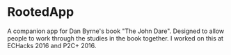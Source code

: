 # RootedApp

A companion app for Dan Byrne's book "The John Dare". Designed to allow people to work through the studies in the book together. I worked on this at ECHacks 2016 and P2C+ 2016.
